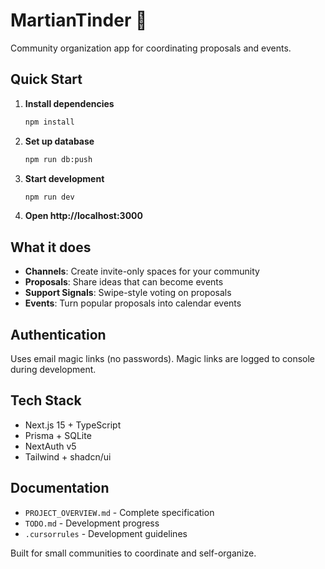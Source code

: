# MartianTinder 🚀

Community organization app for coordinating proposals and events.

## Quick Start

1. **Install dependencies**
   ```bash
   npm install
   ```

2. **Set up database**
   ```bash
   npm run db:push
   ```

3. **Start development**
   ```bash
   npm run dev
   ```

4. **Open http://localhost:3000**

## What it does

- **Channels**: Create invite-only spaces for your community
- **Proposals**: Share ideas that can become events
- **Support Signals**: Swipe-style voting on proposals
- **Events**: Turn popular proposals into calendar events

## Authentication

Uses email magic links (no passwords). Magic links are logged to console during development.

## Tech Stack

- Next.js 15 + TypeScript
- Prisma + SQLite
- NextAuth v5
- Tailwind + shadcn/ui

## Documentation

- `PROJECT_OVERVIEW.md` - Complete specification
- `TODO.md` - Development progress
- `.cursorrules` - Development guidelines

Built for small communities to coordinate and self-organize.
